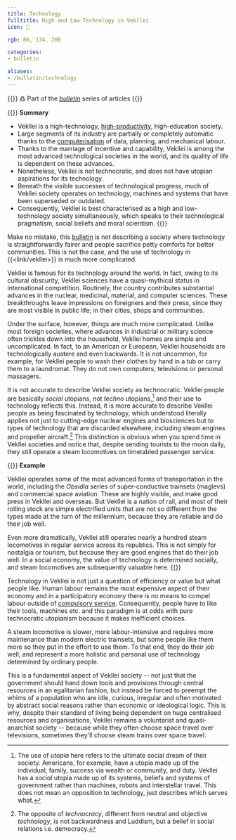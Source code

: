 ```yaml
---
title: Technology
fulltitle: High and Low Technology in Vekllei
icon: 🧪

rgb: 86, 174, 200

categories:
- bulletin

aliases:
- /bulletin/technology
---
```

{{<note>}}
߷ Part of the *[bulletin](/bulletin/)* series of articles
{{</note>}}

{{<note panel>}}
**Summary**

* Vekllei is a high-technology, [high-productivity](/bulletin/productivity), high-education society.
* Large segments of its industry are partially or completely automatic thanks to the [computerisation](/computers/) of data, planning, and mechanical labour.
* Thanks to the marriage of incentive and capability, Vekllei is among the most advanced technological societies in the world, and its quality of life is dependent on these advances.
* Nonetheless, Vekllei is not technocratic, and does not have utopian aspirations for its technology.
* Beneath the visible successes of technological progress, much of Vekllei society operates on technology, machines and systems that have been superseded or outdated.
* Consequently, Vekllei is best characterised as a high and low-technology society simultaneously, which speaks to their technological pragmatism, social beliefs and moral scientism.
{{</note>}}

Make no mistake, this [bulletin](/bulletin/) is not describing a society where technology is straightforwardly fairer and people sacrifice petty comforts for better communities. This is not the case, and the use of technology in {{<link/vekllei>}} is much more complicated.

Vekllei is famous for its technology around the world. In fact, owing to its cultural obscurity, Vekllei sciences have a quasi-mythical status in international competition. Routinely, the country contributes substantial advances in the nuclear, medicinal, material, and computer sciences. These breakthroughs leave impressions on foreigners and their press, since they are most visible in public life; in their cities, shops and communities.

Under the surface, however, things are much more complicated. Unlike most foreign societies, where advances in industrial or military science often trickles down into the household, Vekllei homes are simple and uncomplicated. In fact, to an American or European, Vekllei households are technologically austere and even backwards. It is not uncommon, for example, for Vekllei people to wash their clothes by hand in a tub or carry them to a laundromat. They do not own computers, televisions or personal massagers.

It is not accurate to describe Vekllei society as technocratic. Vekllei people are basically *social* utopians, not *techno* utopians,[^utopians] and their use to technology reflects this. Instead, it is more accurate to describe Vekllei people as being fascinated by technology, which understood literally applies not just to cutting-edge nuclear engines and biosciences but to types of technology that are discarded elsewhere, including steam engines and propeller aircraft.[^luddite] This distinction is obvious when you spend time in Vekllei societies and notice that, despite sending tourists to the moon daily, they still operate a steam locomotives on timetabled passenger service.

{{<note>}}
**Example**

Vekllei operates some of the most advanced forms of transportation in the world, including the *Obsidia* series of super-conductive trainsets (maglevs) and commercial space aviation. These are highly visible, and make good press in Vekllei and overseas. But Vekllei is a nation of rail, and most of their rolling stock are simple electrified units that are not so different from the types made at the turn of the millennium, because they are reliable and do their job well.

Even more dramatically, Vekllei still operates nearly a hundred steam locomotives in regular service across its republics. This is not simply for nostalgia or tourism, but because they are good engines that do their job well. In a social economy, the value of technology is determined socially, and steam locomotives are subsequently valuable here.
{{</note>}}

Technology in Vekllei is not just a question of efficiency or value but what people like. Human labour remains the most expensive aspect of their economy and in a participatory economy there is no means to compel labour outside of [compulsory service](/corsosva/). Consequently, people have to like their tools, machines etc. and this paradigm is at odds with pure technocratic utopianism because it makes inefficient choices.

A steam locomotive is slower, more labour-intensive and requires more maintenance than modern electric trainsets, but some people like them more so they put in the effort to use them. To that end, they do their job well, and represent a more holistic and personal use of technology determined by ordinary people.

This is a fundamental aspect of Vekllei society -- not just that the government should hand down tools and provisions through central resources in an egalitarian fashion, but instead be forced to preempt the whims of a population who are idle, curious, irregular and often motivated by abstract social reasons rather than economic or ideological logic. This is why, despite their standard of living being dependent on huge centralised resources and organisations, Vekllei remains a voluntarist and quasi-anarchist society -- because while they often choose space travel over televisions, sometimes they'll choose steam trains over space travel.

[^utopians]: The use of *utopia* here refers to the ultimate social dream of their society. Americans, for example, have a utopia made up of the individual, family, success via wealth or community, and duty. Vekllei has a *social* utopia made up of its systems, beliefs and systems of government rather than machines, robots and interstellar travel. This does not mean an opposition to technology, just describes which serves what.
[^luddite]: The opposite of *technocracy*, different from neutral and objective *technology*, is not backwardness and Luddism, but a belief in social relations i.e. democracy.

<!--{{<link/vekllei>}} is famous for its technology around the world. In fact, owing to its cultural obscurity and small, highly educated population, parts of Vekllei have a quasi-mythical status in international competition. Routinely, the country contributes substantial breakthroughs in the nuclear, medicinal, material, and computer sciences. These scientific breakthroughs are substantiated by the visibility of these advances in their infrastructure, where they are most accessible to foreigners.

	Unlike most foreign societies, where advances in industrial or military sciences often trickle down into the household, Vekllei science trickles into their cities and neighbourhoods. In fact, to an American or European, Vekllei households are technologically austere and even backwards. It is not uncommon, for example, for Vekllei people to wash their clothes by hand in a tub or carry them to a laundromat.

	Similarly, Vekllei does not have a consumer society and lacks a means of developing into one. Televisions and household appliances, as well as luxuries like fast fashion and foreign imports, are mostly out of reach. Instead, the kinds of technology Vekllei is famous for are more industrial and public:

	* Computers, both in public, commerce and industry
	* Transport, including maglevs and spaceships
	* Robotics, including automatic factories and industrial droids

	Measuring Vekllei technology should distinguish between consumer and public technology, because Vekllei ranks poorly on the former and exceptionally on the latter. This is not simply a feature of collectivism, or strict egalitarianism -- it a fact of the limitations of their [social economy](/social-economy/).-->